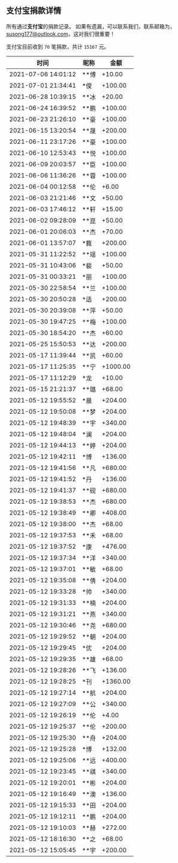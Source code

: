 <!--
 * @Author: WANG Maonan
 * @Date: 2021-05-15 10:59:16
 * @Description: 支付宝详细捐款记录
 * @LastEditTime: 2021-07-06 15:10:04
-->
## 支付宝捐款详情

所有通过**支付宝**的捐款记录。
如果有遗漏，可以联系我们，联系邮箱为，susong177@outlook.com，这对我们很重要！

支付宝目前收到 `70` 笔捐款，共计 `15167` 元。

| 时间 | 昵称 | 金额 |
| ---- | ---- | ---- |
|2021-07-06 14:01:12|**博|+10.00|
|2021-07-01 21:34:41|*俊|+100.00|
|2021-06-28 10:39:15|**冰|+20.00|
|2021-06-24 16:39:52|**鹏|+100.00|
|2021-06-23 21:26:10|**豪|+100.00|
|2021-06-15 13:20:54|**晟|+200.00|
|2021-06-11 23:17:26|**豪|+100.00|
|2021-06-10 12:53:43|**悦|+100.00|
|2021-06-09 20:03:57|**臣|+100.00|
|2021-06-06 11:36:26|**蓉|+100.00|
|2021-06-04 00:12:58|**伦|+6.00|
|2021-06-03 21:21:46|**文|+50.00|
|2021-06-03 17:46:12|**轩|+15.00|
|2021-06-02 09:28:09|**崑|+50.00|
|2021-06-01 20:06:03|**杰|+70.00|
|2021-06-01 13:57:07|*蕤|+200.00|
|2021-05-31 11:22:52|**瑶|+100.00|
|2021-05-31 10:43:06|*裴|+50.00|
|2021-05-31 00:33:21|*丽|+100.00|
|2021-05-30 22:58:54|**兰|+100.00|
|2021-05-30 20:50:28|*适|+200.00|
|2021-05-30 20:39:08|**萍|+50.00|
|2021-05-30 19:47:25|**梅|+100.00|
|2021-05-30 18:54:20|**杰|+60.00|
|2021-05-25 15:50:53|**达|+200.00|
|2021-05-17 11:39:44|**凯|+60.00|
|2021-05-17 11:25:35|**宁|+1000.00|
|2021-05-17 11:12:29|*龙|+10.00|
|2021-05-15 21:21:37|**璐|+68.00|
|2021-05-12 19:55:52|*晨|+204.00|
|2021-05-12 19:50:08|**梦|+204.00|
|2021-05-12 19:48:39|**宇|+340.00|
|2021-05-12 19:48:04|*澜|+204.00|
|2021-05-12 19:44:13|**婷|+204.00|
|2021-05-12 19:42:11|*博|+136.00|
|2021-05-12 19:41:56|**凡|+680.00|
|2021-05-12 19:41:52|*丹|+136.00|
|2021-05-12 19:41:37|**砚|+680.00|
|2021-05-12 19:38:53|**杰|+680.00|
|2021-05-12 19:38:49|**卿|+408.00|
|2021-05-12 19:38:00|**杰|+68.00|
|2021-05-12 19:37:53|**禾|+68.00|
|2021-05-12 19:37:52|*康|+476.00|
|2021-05-12 19:37:34|**洋|+340.00|
|2021-05-12 19:37:01|**敏|+68.00|
|2021-05-12 19:35:08|**倩|+204.00|
|2021-05-12 19:33:28|*帅|+340.00|
|2021-05-12 19:31:33|**楠|+204.00|
|2021-05-12 19:31:21|**燕|+340.00|
|2021-05-12 19:30:46|**尧|+680.00|
|2021-05-12 19:29:52|**朝|+204.00|
|2021-05-12 19:29:45|*优|+204.00|
|2021-05-12 19:29:35|**雄|+68.00|
|2021-05-12 19:28:26|**飞|+136.00|
|2021-05-12 19:28:25|*刊|+1360.00|
|2021-05-12 19:27:14|**航|+204.00|
|2021-05-12 19:27:09|**公|+340.00|
|2021-05-12 19:26:19|**伦|+4.00|
|2021-05-12 19:25:37|**伦|+200.00|
|2021-05-12 19:25:30|**舟|+204.00|
|2021-05-12 19:25:28|*博|+132.00|
|2021-05-12 19:25:06|**远|+400.00|
|2021-05-12 19:23:45|**祺|+340.00|
|2021-05-12 19:20:01|**彬|+204.00|
|2021-05-12 19:16:49|**澳|+136.00|
|2021-05-12 19:15:33|**田|+204.00|
|2021-05-12 19:12:11|**鹏|+204.00|
|2021-05-12 19:10:03|**赫|+272.00|
|2021-05-12 18:16:30|**之|+68.00|
|2021-05-12 15:05:45|**宇|+200.00|